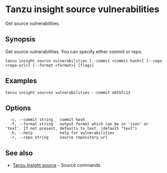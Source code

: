 # Tanzu insight source vulnerabilities

Get source vulnerabilities.

## <a id='synopsis'></a>Synopsis

Get source vulnerabilities. You can specify either commit or repo.

```console
tanzu insight source vulnerabilities [--commit <commit-hash>] [--repo <repo-url>] [--format <format>] [flags]
```

## <a id='examples'></a>Examples

```console
tanzu insight sources vulnerabilities --commit eb55fc13
```

## <a id='options'></a>Options

```console
  -c, --commit string   commit hash
  -f, --format string   output format which can be in 'json' or 'text'. If not present, defaults to text. (default "text")
  -h, --help            help for vulnerabilities
  -r, --repo string     source repository url
```

## <a id='see-also'></a>See also

* [Tanzu insight source](insight-source.md)	 - Source commands
